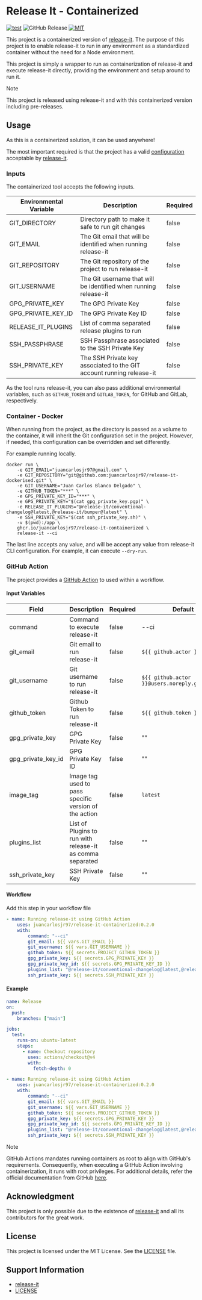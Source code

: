 # Release It - Containerized

[![test](https://github.com/juancarlosjr97/release-it-containerized/actions/workflows/test.yaml/badge.svg)](https://github.com/juancarlosjr97/release-it-containerized/actions/workflows/test.yaml)
![GitHub Release](https://img.shields.io/github/v/release/juancarlosjr97/release-it-containerized)
[![MIT](https://img.shields.io/badge/License-MIT-brightgreen.svg)](https://github.com/juancarlosjr97/release-it-containerized/blob/main/LICENSE)

This project is a containerized version of [release-it](https://github.com/release-it/release-it). The purpose of this project is to enable release-it to run in any environment as a standardized container without the need for a Node environment.

This project is simply a wrapper to run as containerization of release-it and execute release-it directly, providing the environment and setup around to run it.

> [!NOTE]
> This project is released using release-it and with this containerized version including pre-releases.

## Usage

As this is a containerized solution, it can be used anywhere!

The most important required is that the project has a valid [configuration](https://github.com/release-it/release-it/blob/main/docs/configuration.md) acceptable by [release-it](https://github.com/release-it/release-it).

### Inputs

The containerized tool accepts the following inputs.

| Environmental Variable | Description                                                          | Required |
| ---------------------- | -------------------------------------------------------------------- | -------- |
| GIT_DIRECTORY          | Directory path to make it safe to run git changes                    | false    |
| GIT_EMAIL              | The Git email that will be identified when running release-it        | false    |
| GIT_REPOSITORY         | The Git repository of the project to run release-it                  | false    |
| GIT_USERNAME           | The Git username that will be identified when running release-it     | false    |
| GPG_PRIVATE_KEY        | The GPG Private Key                                                  | false    |
| GPG_PRIVATE_KEY_ID     | The GPG Private Key ID                                               | false    |
| RELEASE_IT_PLUGINS     | List of comma separated release plugins to run                       | false    |
| SSH_PASSPHRASE         | SSH Passphrase associated to the SSH Private Key                     | false    |
| SSH_PRIVATE_KEY        | The SSH Private key associated to the GIT account running release-it | false    |

As the tool runs release-it, you can also pass additional environmental variables, such as `GITHUB_TOKEN` and `GITLAB_TOKEN`, for GitHub and GitLab, respectively.

### Container - Docker

When running from the project, as the directory is passed as a volume to the container, it will inherit the Git configuration set in the project. However, if needed, this configuration can be overridden and set differently.

For example running locally.

```docker
docker run \
    -e GIT_EMAIL="juancarlosjr97@gmail.com" \
    -e GIT_REPOSITORY="git@github.com:juancarlosjr97/release-it-dockerised.git" \
    -e GIT_USERNAME="Juan Carlos Blanco Delgado" \
    -e GITHUB_TOKEN="***" \
    -e GPG_PRIVATE_KEY_ID="***" \
    -e GPG_PRIVATE_KEY="$(cat gpg_private_key.pgp)" \
    -e RELEASE_IT_PLUGINS="@release-it/conventional-changelog@latest,@release-it/bumper@latest" \
    -e SSH_PRIVATE_KEY="$(cat ssh_private_key.sh)" \
    -v $(pwd):/app \
    ghcr.io/juancarlosjr97/release-it-containerized \
    release-it --ci
```

The last line accepts any value, and will be accept any value from release-it CLI configuration. For example, it can execute `--dry-run`.

### GitHub Action

The project provides a [GitHub Action](https://github.com/marketplace/actions/github-action-release-it-containerized) to used within a workflow.

#### Input Variables

| Field              | Description                                               | Required | Default                                        |
| ------------------ | --------------------------------------------------------- | -------- | ---------------------------------------------- |
| command            | Command to execute release-it                             | false    | --ci                                           |
| git_email          | Git email to run release-it                               | false    | `${{ github.actor }}`                          |
| git_username       | Git username to run release-it                            | false    | `${{ github.actor }}@users.noreply.github.com` |
| github_token       | Github Token to run release-it                            | false    | `${{ github.token }}`                          |
| gpg_private_key    | GPG Private Key                                           | false    | ""                                             |
| gpg_private_key_id | GPG Private Key ID                                        | false    | ""                                             |
| image_tag          | Image tag used to pass specific version of the action     | false    | `latest`                                       |
| plugins_list       | List of Plugins to run with release-it as comma separated | false    | ""                                             |
| ssh_private_key    | SSH Private Key                                           | false    | ""                                             |

#### Workflow

Add this step in your workflow file

```yaml
- name: Running release-it using GitHub Action
    uses: juancarlosjr97/release-it-containerized:0.2.0
    with:
        command: "--ci"
        git_email: ${{ vars.GIT_EMAIL }}
        git_username: ${{ vars.GIT_USERNAME }}
        github_token: ${{ secrets.PROJECT_GITHUB_TOKEN }}
        gpg_private_key: ${{ secrets.GPG_PRIVATE_KEY }}
        gpg_private_key_id: ${{ secrets.GPG_PRIVATE_KEY_ID }}
        plugins_list: "@release-it/conventional-changelog@latest,@release-it/bumper@latest"
        ssh_private_key: ${{ secrets.SSH_PRIVATE_KEY }}
```

#### Example

```yaml
name: Release
on:
  push:
    branches: ["main"]

jobs:
  test:
    runs-on: ubuntu-latest
    steps:
      - name: Checkout repository
        uses: actions/checkout@v4
        with:
          fetch-depth: 0

- name: Running release-it using GitHub Action
    uses: juancarlosjr97/release-it-containerized:0.2.0
    with:
        command: "--ci"
        git_email: ${{ vars.GIT_EMAIL }}
        git_username: ${{ vars.GIT_USERNAME }}
        github_token: ${{ secrets.PROJECT_GITHUB_TOKEN }}
        gpg_private_key: ${{ secrets.GPG_PRIVATE_KEY }}
        gpg_private_key_id: ${{ secrets.GPG_PRIVATE_KEY_ID }}
        plugins_list: "@release-it/conventional-changelog@latest,@release-it/bumper@latest"
        ssh_private_key: ${{ secrets.SSH_PRIVATE_KEY }}
```

> [!NOTE]
> GitHub Actions mandates running containers as root to align with GitHub's requirements. Consequently, when executing a GitHub Action involving containerization, it runs with root privileges. For additional details, refer the official documentation from GitHub [here](https://docs.github.com/en/actions/creating-actions/dockerfile-support-for-github-actions).

## Acknowledgment

This project is only possible due to the existence of [release-it](https://github.com/release-it/release-it) and all its contributors for the great work.

## License

This project is licensed under the MIT License. See the [LICENSE](./LICENSE) file.

## Support Information

- [release-it](https://github.com/release-it/release-it)
- [LICENSE](./LICENSE.md)
